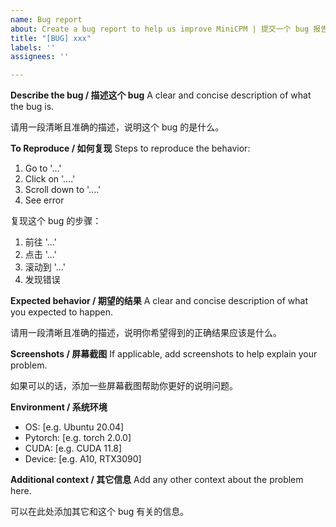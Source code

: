```yaml
---
name: Bug report
about: Create a bug report to help us improve MiniCPM | 提交一个 bug 报告来帮助我们改进 MiniCPM
title: "[BUG] xxx"
labels: ''
assignees: ''

---
```


**Describe the bug / 描述这个 bug**
A clear and concise description of what the bug is.

请用一段清晰且准确的描述，说明这个 bug 的是什么。


**To Reproduce / 如何复现**
Steps to reproduce the behavior:
1. Go to '...'
2. Click on '....'
3. Scroll down to '....'
4. See error

复现这个 bug 的步骤：
1. 前往 '...'
2. 点击 '...'
3. 滚动到 '...'
4. 发现错误

**Expected behavior / 期望的结果**
A clear and concise description of what you expected to happen.

请用一段清晰且准确的描述，说明你希望得到的正确结果应该是什么。

**Screenshots / 屏幕截图**
If applicable, add screenshots to help explain your problem.

如果可以的话，添加一些屏幕截图帮助你更好的说明问题。

**Environment / 系统环境**
 - OS: [e.g. Ubuntu 20.04]
 - Pytorch: [e.g. torch 2.0.0]
 - CUDA: [e.g. CUDA 11.8]
 - Device: [e.g. A10, RTX3090]

**Additional context / 其它信息**
Add any other context about the problem here.

可以在此处添加其它和这个 bug 有关的信息。
